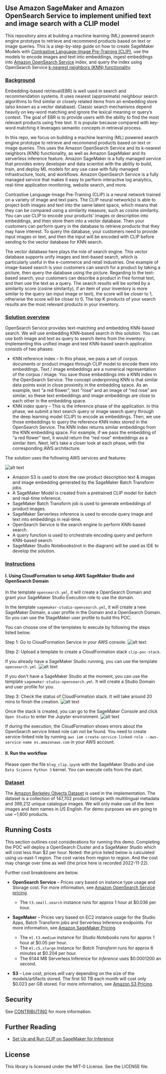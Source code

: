 ## Use Amazon SageMaker and Amazon OpenSearch Service to implement unified text and image search with a CLIP model 


This repository aims at building a machine learning (ML) powered search engine prototype to retrieve and recommend products based on text or image queries. This is a step-by-step guide on how to create SageMaker Models with [Contrastive Language-Image Pre-Training (CLIP)](https://openai.com/blog/clip/), use the models to encode images and text into embeddings, ingest embeddings into [Amazon OpenSearch Service](https://aws.amazon.com/opensearch-service/) index, and query the index using OpenSearch Service [k-nearest neighbors (KNN) functionality](https://docs.aws.amazon.com/opensearch-service/latest/developerguide/knn.html).


### <ins> Background </ins>

Embedding-based retrieval(EBR) is well used in search and recommendation systems. It uses nearest (approximate) neighbour search algorithms to find similar or closely related items from an embedding store (also known as a vector database). Classic search mechanisms depend heavily on key-word matching and ignore the lexical meaning or query’s context. The goal of EBR is to provide users with the ability to find the most relevant products using free text. It is popular because compared with key-word matching it leverages semantic concepts in retrieval process. 

In this repo, we focus on building a machine learning (ML) powered search engine prototype to retrieve and recommend products based on text or image queries. This uses the Amazon OpenSearch Service and its k-nearest neighbors (KNN) functionality, as well as Amazon SageMaker and its serverless inference feature. Amazon SageMaker is a fully managed service that provides every developer and data scientist with the ability to build, train, and deploy ML models for any use case with fully managed infrastructure, tools, and workflows. Amazon OpenSearch Service is a fully managed service that makes it easy to perform interactive log analytics, real-time application monitoring, website search, and more.

Contrastive Language-Image Pre-Training (CLIP) is a neural network trained on a variety of image and text pairs. The CLIP neural network(s) is able to project both images and text into the same latent space, which means that they can be compared using a similarity measure, such as cosine similarity. 
You can use CLIP to encode your products’ images or description into embeddings, and then store them into a vector database. Then your customers can perform query in the database to retrieve products that they may have interest. To query the database, your customers need to provide input images or text, and then the input will be encoded with CLIP before sending to the vector database for KNN search. 

The vector database here plays the role of search engine. This vector database supports unify images and text-based search, which is particularly useful in the e-commerce and retail industries. One example of image-based search is your customers can search for a product by taking a picture, then query the database using the picture. Regarding to the text-based search, your customers can describe a product in free format text, and then use the text as a query.  The search results will be sorted by a similarity score (cosine similarity), if an item of your inventory is more similar to the query (an input image or text), the score will be closer to 1, otherwise the score will be closer to 0.  The top K products of your search results are the most relevant products in your inventory. 


### <ins> Solution overview </ins>

OpenSearch Service provides text-matching and embedding KNN-based search. We will use embedding KNN-based search in this solution. You can use both image and text as query to search items from the inventory. Implementing this unified image and test KNN-based search application consists of two phases:
- KNN reference index – In this phase, we pass a set of corpus documents or product images through CLIP model to encode them into embeddings. Text / image embeddings are a numerical representation of the corpus / image. You save those embeddings into a KNN index in the OpenSearch Service. The concept underpinning KNN is that similar data points exist in close proximity in the embedding space. As an example, text “a red flower”, text “rose” and an image of “red rose” are similar, so these text embeddings and image embeddings are close to each other in the embedding space.
- KNN index query – This is the inference phase of the application. In this phase, we submit a text search query or image search query through the deep learning model (CLIP) to encode as embeddings. Then, we use those embeddings to query the reference KNN index stored in the OpenSearch Service. The KNN index returns similar embeddings from the KNN embedding space. For example, if we pass the embedding of “a red flower” text, it would return the “red rose” embeddings as a similar item.
Next, let’s take a closer look at each phase, with the corresponding AWS architecture.

The solution uses the following AWS services and features:

![alt text](pictures/blog.drawio.png)
- Amazon S3 is used to store the raw product description text & images and image embedding generated by the SageMaker Batch Transform jobs. 
- A SageMaker Model is created from a pretrained CLIP model for batch and real-time inference. 
- SageMaker Batch Transform job is used to generate embeddings of product images.  
- SageMaker Serverless inference is used to encode query image and text into embeddings in real-time. 
- OpenSearch Service is the search engine to perform KNN-based search. 
- A query function is used to orchestrate encoding query and perform KNN-based search.
- SageMaker Studio Notebooks(not in the diagram) will be used as IDE to develop the solution.

### <ins> Instructions </ins>
#### I. Using CloudFormation to setup AWS SageMaker Studio and OpenSearch Domain

In the template `opensearch.yml`, it will create a OpenSearch Domain and grant your SageMaker Studio Execution role to use the domain.

In the template `sagemaker-studio-opensearch.yml`, it will create a new SageMaker Domain, a user profile in the Domain and a OpenSearch Domain. So you can use the StageMaker user profile to build this POC.

You can choose one of the templates to execute by following the steps listed below.

Step 1: Go to CloudFormation Service in your AWS console.
![alt text](pictures/CFN_UI.png)

Step 2: Upload a template to create a CloudFormation stack `clip-poc-stack`.

If you already have a SageMaker Studio running, you can use the template `opensearch.yml`.
![alt text](pictures/CFN_update_template.png)

If you don't have a SageMaker Studio at the moment, you can use the template `sagemaker-studio-opensearch.yml`. It will create a Studio Domain and user profile for you.


Step 3: Check the status of CloudFormation stack. It will take around 20 mins to finish the creation.
![alt text](pictures/CFN_result.png)

Once the stack is created, you can go to the SageMaker Console and click `Open Studio` to enter the Jupyter environment.
![alt text](pictures/studio-user.png)


If during the execution, the CloudFormation shows errors about the OpenSearch service linked role can not be found.
You need to create service-linked role by running `aws iam create-service-linked-role --aws-service-name es.amazonaws.com` in your AWS account.


#### II. Run the workflow

Please open the file `blog_clip.ipynb` with the SageMaker Studio and use `Data Science Python 3` kernel. You can execute cells from the start.

### <ins> Dataset </ins>

The [Amazon Berkeley Objects Dataset](https://registry.opendata.aws/amazon-berkeley-objects/) is used in the implementation. The dataset is a collection of 147,702 product listings with multilingual metadata and 398,212 unique catalogue images. We will only make use of the item images and item names in US English. For demo purposes we are going to use ~1,600 products.

## Running Costs

This section outlines cost considerations for running this demo. Completing the POC will deploy a OpenSearch Cluster and a SageMaker Studio which will cost less than $2 per hour. Noted: the price listed below is calculated using us-east-1 region. The cost varies from region to region. And the cost may change over time as well (the price here is recorded 2022-11-22). 

Further cost breakdowns are below.

- **OpenSearch Service** – Prices vary based on instance type usage and Storage cost. For more information, see [Amazon OpenSearch Service pricing](https://aws.amazon.com/opensearch-service/pricing/).  
  - The `t3.small.search` instance runs for approx 1 hour at \$0.036 per hour.

- **SageMaker** – Prices vary based on EC2 instance usage for the Studio Apps, Batch Transform jobs and Serverless Inference endpoints. For more information, see [Amazon SageMaker Pricing](https://aws.amazon.com/sagemaker/pricing/).

  - The `ml.t3.medium` instance for *Studio Notebooks* runs for approx 1 hour at \$0.05 per hour.
  - The `ml.c5.xlarge` instance for *Batch Transform* runs for approx 6 minutes at \$0.204 per hour.
  - The 6144 MB Serverless Inference for *inference* uses \$0.0001200 an second.
  
- **S3** – Low cost, prices will vary depending on the size of the models/artifacts stored. The first 50 TB each month will cost only $0.023 per GB stored. For more information, see [Amazon S3 Pricing](https://aws.amazon.com/s3/pricing/).
## Security

See [CONTRIBUTING](CONTRIBUTING.md#security-issue-notifications) for more information.

## Further Reading

  - [Set Up and Run CLIP on SageMaker for Inference](https://rise.climb.dev/clip-on-sagemaker/)


## License

This library is licensed under the MIT-0 License. See the LICENSE file.


